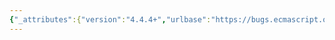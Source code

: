 ```yaml
---
{"_attributes":{"version":"4.4.4+","urlbase":"https://bugs.ecmascript.org/","maintainer":"dherman@mozilla.com"},"bug":{"bug_id":1249,"creation_ts":"2013-02-12 05:39:00 -0800","short_desc":"Array.from Enhancement","delta_ts":"2013-03-08 14:44:34 -0800","product":"Draft for 6th Edition","component":"new feature","version":"Rev 13: December 21, 2012 Draft","rep_platform":"All","op_sys":"All","bug_status":"RESOLVED","resolution":"FIXED","priority":"Normal","bug_severity":"enhancement","everconfirmed":true,"reporter":{"uid":"waldron.rick","name":"Rick Waldron"},"assigned_to":{"uid":"allen","name":"Allen Wirfs-Brock"},"long_desc":[{"commentid":3189,"comment_count":0,"who":{"uid":"waldron.rick","name":"Rick Waldron"},"bug_when":"2013-02-12 05:39:25 -0800","thetext":"Per Jan 2013 resolution:\n\n-Spec according to Allen's proposal\n-Additional thisArg, per Mark Miller's request\n\nhttps://github.com/rwldrn/tc39-notes/blob/master/es6/2013-01/jan-30.md#revising-the-array-subclassing-kind-issue"},{"commentid":3272,"comment_count":1,"who":{"uid":"allen","name":"Allen Wirfs-Brock"},"bug_when":"2013-03-05 16:47:08 -0800","thetext":"fixed in rev 14 editor's draft"},{"commentid":3398,"comment_count":2,"who":{"uid":"allen","name":"Allen Wirfs-Brock"},"bug_when":"2013-03-08 14:44:34 -0800","thetext":"in Rev 14 draft"}]}}
---
```

